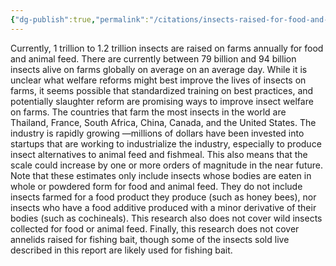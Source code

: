 ```yaml
---
{"dg-publish":true,"permalink":"/citations/insects-raised-for-food-and-feed-global-scale-practices-and-policy-rethink-priorities/","tags":["#insects","#policy"],"created":"2025-10-23T14:21:28.905+01:00","updated":"2025-10-23T14:21:29.013+01:00"}
---
```


Currently, 1 trillion to 1.2 trillion insects are raised on farms annually for food and animal feed.
There are currently between 79 billion and 94 billion insects alive on farms globally on average on an average day.
While it is unclear what welfare reforms might best improve the lives of insects on farms, it seems possible that standardized training on best practices, and potentially slaughter reform are promising ways to improve insect welfare on farms.
The countries that farm the most insects in the world are Thailand, France, South Africa, China, Canada, and the United States.
The industry is rapidly growing —millions of dollars have been invested into startups that are working to industrialize the industry, especially to produce insect alternatives to animal feed and fishmeal. This also means that the scale could increase by one or more orders of magnitude in the near future.
Note that these estimates only include insects whose bodies are eaten in whole or powdered form for food and animal feed. They do not include insects farmed for a food product they produce (such as honey bees), nor insects who have a food additive produced with a minor derivative of their bodies (such as cochineals). This research also does not cover wild insects collected for food or animal feed. Finally, this research does not cover annelids raised for fishing bait, though some of the insects sold live described in this report are likely used for fishing bait.
